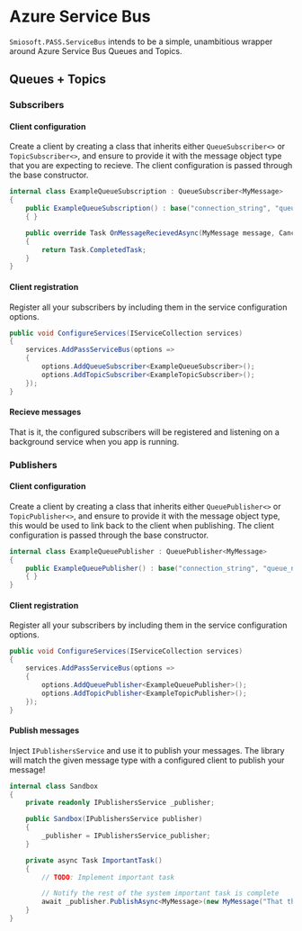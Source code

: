 # Azure Service Bus

`Smiosoft.PASS.ServiceBus` intends to be a simple, unambitious wrapper around Azure Service Bus Queues and Topics.

## Queues + Topics

### Subscribers

#### Client configuration

Create a client by creating a class that inherits either `QueueSubscriber<>` or `TopicSubscriber<>`, and ensure to provide it with the message object type that you are expecting to recieve. The client configuration is passed through the base constructor.

```csharp
internal class ExampleQueueSubscription : QueueSubscriber<MyMessage>
{
	public ExampleQueueSubscription() : base("connection_string", "queue_name")
	{ }

	public override Task OnMessageRecievedAsync(MyMessage message, CancellationToken cancellationToken)
	{
		return Task.CompletedTask;
	}
}
```

#### Client registration

Register all your subscribers by including them in the service configuration options.

```csharp
public void ConfigureServices(IServiceCollection services)
{
	services.AddPassServiceBus(options =>
	{
		options.AddQueueSubscriber<ExampleQueueSubscriber>();
		options.AddTopicSubscriber<ExampleTopicSubscriber>();
	});
}
```

#### Recieve messages

That is it, the configured subscribers will be registered and listening on a background service when you app is running.

### Publishers

#### Client configuration

Create a client by creating a class that inherits either `QueuePublisher<>` or `TopicPublisher<>`, and ensure to provide it with the message object type, this would be used to link back to the client when publishing. The client configuration is passed through the base constructor.

```csharp
internal class ExampleQueuePublisher : QueuePublisher<MyMessage>
{
	public ExampleQueuePublisher() : base("connection_string", "queue_name")
	{ }
}
```

#### Client registration

Register all your subscribers by including them in the service configuration options.

```csharp
public void ConfigureServices(IServiceCollection services)
{
	services.AddPassServiceBus(options =>
	{
		options.AddQueuePublisher<ExampleQueuePublisher>();
		options.AddTopicPublisher<ExampleTopicPublisher>();
	});
}
```

#### Publish messages

Inject `IPublishersService` and use it to publish your messages. The library will match the given message type with a configured client to publish your message!

```csharp
internal class Sandbox
{
	private readonly IPublishersService _publisher;

	public Sandbox(IPublishersService publisher)
	{
		_publisher = IPublishersService_publisher;
	}

	private async Task ImportantTask()
	{
		// TODO: Implement important task

		// Notify the rest of the system important task is complete
		await _publisher.PublishAsync<MyMessage>(new MyMessage("That thing you asked for is done."))
	}
}
```

